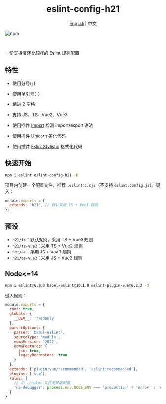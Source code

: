 <h1 align="center">eslint-config-h21</h1>
<p align="center"><a href="README.md">English</a> | 中文</p>

![npm](https://img.shields.io/npm/v/eslint-config-h21?color=%23257855)

<br>

一份支持度还比较好的 Eslint 规则配置

## 特性

* 使用分号(`;`)
* 使用单引号(`'`)
* 缩进 2 空格

* 支持 JS、TS、Vue2、Vue3
* 使用插件 [Import](https://github.com/import-js/eslint-plugin-import) 检测 import/export 语法
* 使用插件 [Unicorn](https://github.com/sindresorhus/eslint-plugin-unicorn) 美化代码
* 使用插件 [Eslint Stylistic](https://eslint.style/) 格式化代码

## 快速开始

```sh
npm i eslint eslint-config-h21 -D
```

项目内创建一个配置文件，推荐 `.eslintrc.cjs`（不支持 `eslint.config.js`），键入：

```js
module.exports = {
  extends: 'h21', // 默认采用 TS + Vue3 规则
};
```

## 预设

* `h21/ts`：默认规则，采用 TS + Vue3 规则
* `h21/ts-vue2`：采用 TS + Vue2 规则
* `h21/es`：采用 JS + Vue3 规则
* `h21/es-vue2`：采用 JS + Vue2 规则

## Node<=14

```sh
npm i eslint@6.8.0 babel-eslint@10.1.0 eslint-plugin-vue@6.2.2 -D
```

键入规则：

```js
module.exports = {
  root: true,
  globals: {
    __DEV__: 'readonly'
  },
  parserOptions: {
    parser: 'babel-eslint',
    sourceType: 'module',
    ecmaVersion: '2022',
    ecmaFeatures: {
      jsx: true,
      legacyDecorators: true
    }
  },
  extends: ['plugin:vue/recommended', 'eslint:recommended'],
  plugins: ['vue'],
  rules: {
    // 由 ./rules 文件夹获取配置
    'no-debugger': process.env.NODE_ENV === 'production' ? 'error' : 'off',
  }
}
```
